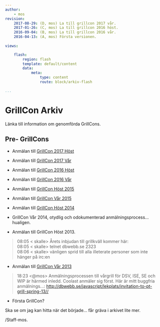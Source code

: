 ```yaml
---
author:
    - mos
revision:
    2017-08-29: (D, mos) La till grillcon 2017 vår.
    2017-01-26: (C, mos) La till grillcon 2016 höst.
    2016-09-04: (B, mos) La till grillcon 2016 vår.
    2016-04-13: (A, mos) Första versionen.
 
views:

    flash:
        region: flash
        template: default/content
        data:
            meta:
                type: content
                route: block/arkiv-flash

...
```

GrillCon Arkiv
========================

Länka till information om genomförda GrillCons.

Pre- GrillCons
------------------------

* Anmälan till [GrillCon 2017 Höst](arkiv/grillcon-2017-host)

* Anmälan till [GrillCon 2017 Vår](arkiv/grillcon-2017-var)

* Anmälan till [GrillCon 2016 Höst](arkiv/grillcon-2016-host)

* Anmälan till [GrillCon 2016 Vår](arkiv/grillcon-2016-var)

* Anmälan till [GrillCon Höst 2015](http://dbwebb.se/forum/viewtopic.php?f=25&t=4480)

* Anmälan till [GrillCon Vår 2015](http://dbwebb.se/forum/viewtopic.php?f=25&t=4126)

* Anmälan till [GrillCon Höst 2014](http://dbwebb.se/forum/viewtopic.php?f=25&t=2624)

* GrillCon Vår 2014, otydlig och odokumenterad anmälningsprocess... hualigen.

* Anmälan till GrillCon Höst 2013.

> 08:05 < skalle> Årets inbjudan till grillkväll kommer här:  
> 08:05 < skalle> telnet dbwebb.se 2323  
>08:06 < skalle> vänligen sprid till alla illeterate personer som inte hänger på irc:en  

* Anmälan till [GrillCon Vår 2013](http://dbwebb.se/javascript/lekplats/invitation-to-pt-grill-spring-13/)

> 18:23 <@mos> Anmälningsprocessen till vårgrill för DSV, ISE, SE och WIP är härmed inledd. Coolast anmäler sig först. Här är mitt buggfria anmälnings...: http://dbwebb.se/javascript/lekplats/invitation-to-pt-grill-spring-13//

* Första GrillCon?

Ska se om jag kan hitta när det började... får gräva i arkivet lite mer.

/Staff-mos.
